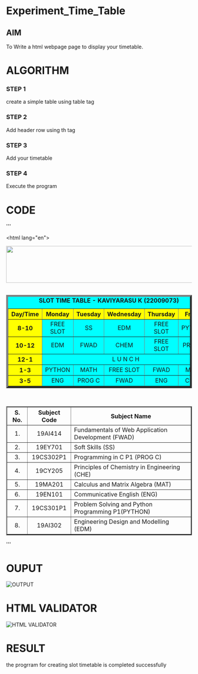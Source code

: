 # Experiment_Time_Table

## AIM
To Write a html webpage page to display your timetable.

# ALGORITHM
### STEP 1
create a simple table using table tag

### STEP 2
Add header row using th tag

### STEP 3
Add your timetable

### STEP 4
Execute the program

# CODE
'''
<!DOCTYPE html>
<html lang="en">
    <head>
        <title>Slot Timetable</title>
    </head>
    <body>
        <center>
            <img src="/static/images/logo.png" height="100" width="540">
        </center>
        <br>
        <table align="center" width="540" cellspacing="2" cellpadding="4" border="5" bgcolor="cyan">
        <caption><b>SLOT TIME TABLE - KAVIYARASU K (22009073)</b></caption>
        <tr align="center">
        <th bgcolor="yellow">Day/Time</th>
        <th bgcolor="yellow">Monday</th>
        <th bgcolor="yellow">Tuesday</th>
        <th bgcolor="yellow">Wednesday</th>
        <th bgcolor="yellow">Thursday</th>
        <th bgcolor="yellow">Friday</th>
        </tr>
        <tr align="center">
        <th bgcolor="yellow">8-10</th>
        <td>FREE SLOT</td>
        <td>SS</td>
        <td>EDM</td>
        <td>FREE SLOT</td>
        <td>PYTHON</td>
        </tr>
        <tr align="center">
        <th bgcolor="yellow">10-12</th>
        <td>EDM</td>
        <td> FWAD </td>
        <td>CHEM</td>
        <td>FREE SLOT</td>
        <td>PROG C</td>
        </tr>
        <tr>
        <th bgcolor="yellow">12-1</th>
        <td colspan="5" align="center">L U N C H</td>
        </tr>
        <tr align="center">
        <th bgcolor="yellow">1-3</th>
        <td>PYTHON</td>
        <td>MATH</td>
        <td>FREE SLOT</td>
        <td>FWAD</td>
        <td>MATH</td>
        </tr>
        <tr align="center">
        <th bgcolor="yellow">3-5</th>
        <td>ENG </td>
        <td>PROG C</td>
        <td>FWAD</td>
        <td>ENG</td>
        <td>CHEM</td>
        </tr>
        </table>
        <br>
        <table align="center" cellspacing="2" cellpadding="4" border="2">
        <tr align="center">
        <th>S. No.</th>
        <th>Subject Code</th>
        <th>Subject Name</th>
        </tr>
        <tr>
        <td align="center">1.</td>
        <td align="center">19AI414</td>
        <td>Fundamentals of Web Application Development (FWAD)</td>
        </tr>
        <tr>
        <td align="center">2.</td>
        <td align="center">19EY701</td>
        <td>Soft Skills (SS)</td>
        </tr>
        <tr>
        <td align="center">3.</td>
        <td align="center">19CS302P1</td>
        <td>Programming in C P1 (PROG C)</td>
        </tr>
        <tr>
        <td align="center">4.</td>
        <td align="center">19CY205</td>
        <td>Principles of Chemistry in Engineering (CHE)</td>
        </tr>
        <tr>
        <td align="center">5.</td>
        <td align="center">19MA201</td>
        <td>Calculus and Matrix Algebra (MAT)</td>
        </tr>
        <tr>
        <td align="center">6.</td>
        <td align="center">19EN101</td>
        <td>Communicative English (ENG)</td>
        </tr>
        <tr>
        <td align="center">7.</td>
        <td align="center">19CS301P1</td>
        <td>Problem Solving and Python Programming P1(PYTHON)</td>
        </tr>
        <tr>
        <td align="center">8.</td>
        <td align="center">19AI302</td>
        <td>Engineering Design and Modelling (EDM)</td>
        </tr>
        </table>
    </body>
</html>

'''

# OUPUT
![OUTPUT](http://kaviyarasu.student.saveetha.in:8000/static/images/out.png?raw=true)

# HTML VALIDATOR
![HTML VALIDATOR](http://kaviyarasu.student.saveetha.in:8000/static/images/valid.png?raw=true)

# RESULT
the progrram for creating slot timetable is completed successfully